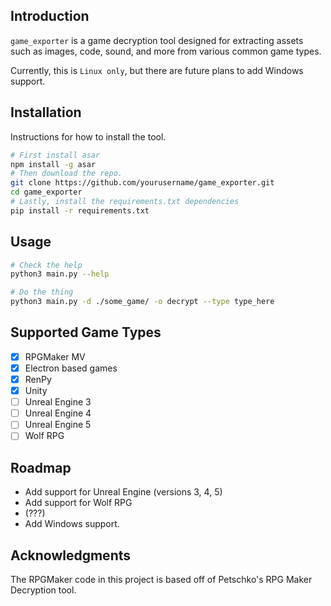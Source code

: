 
## Introduction
`game_exporter` is a game decryption tool designed for extracting assets such as images, code, sound, and more from various common game types.

Currently, this is `Linux only`, but there are future plans to add Windows support.


## Installation
Instructions for how to install the tool.

```bash
# First install asar
npm install -g asar
# Then download the repo.
git clone https://github.com/yourusername/game_exporter.git
cd game_exporter
# Lastly, install the requirements.txt dependencies
pip install -r requirements.txt
```

## Usage

```bash
# Check the help
python3 main.py --help

# Do the thing
python3 main.py -d ./some_game/ -o decrypt --type type_here
```

## Supported Game Types

- [x] RPGMaker MV
- [x] Electron based games
- [x] RenPy
- [x] Unity
- [ ] Unreal Engine 3
- [ ] Unreal Engine 4
- [ ] Unreal Engine 5
- [ ] Wolf RPG

## Roadmap

- Add support for Unreal Engine (versions 3, 4, 5)
- Add support for Wolf RPG
- (???)
- Add Windows support.

## Acknowledgments

The RPGMaker code in this project is based off of Petschko's RPG Maker Decryption tool.

